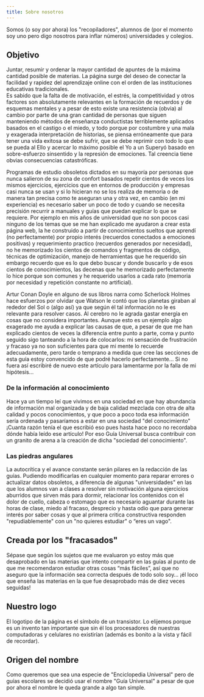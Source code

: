 ```yaml
---
title: Sobre nosotros
---
```


Somos (o soy por ahora) los "recopiladores", alumnos de (por el momento soy uno pero digo nosotros para inflar números) universidades y colegios.

## Objetivo

Juntar, resumir y ordenar la mayor cantidad de apuntes de la máxima cantidad posible de materias.
La página surge del deseo de conectar la facilidad y rapidez del aprendizaje online con el orden de las instituciones educativas tradicionales.\
Es sabido que la falta de de  motivación, el estrés, la competitividad y otros factores son absolutamente relevantes en la formación de recuerdos y de esquemas mentales y a pesar de esto existe una resistencia (obvia) al cambio por parte de una gran cantidad de personas que siguen manteniendo métodos de enseñanza conductistas terriblemente aplicados basados en el castigo o el miedo, y todo porque por costumbre y una mala y exagerada interpretación de historias, se piensa erróneamente que para tener una vida exitosa se debe sufrir, que se debe reprimir con todo lo que se pueda al Ello y acercar lo máximo posible el Yo a un Superyó basado en sobre-esfuerzo sinsentido y la represión de emociones. Tal creencia tiene obvias consecuencias catastróficas. 

Programas de estudio obsoletos dictados en su mayoría por personas que nunca salieron de su zona de confort basados repetir cientos de veces los mismos ejercicios, ejercicios que en entornos de producción y empresas casi nunca se usan y si lo hicieran no se los realiza de memoria o de manera tan precisa como te aseguran una y otra vez, en cambio (en mi experiencia) es necesario saber un poco de todo y cuando se necesita precisión recurrir a manuales y guías que puedan explicar lo que se requiere. Por ejemplo en mis años de universidad que no son pocos casi ninguno de los temas que se me han explicado me ayudaron a crear esta página web, la he construido a partir de conocimientos sueltos que aprendí (no perfectamente) por propio interés (recuerdos conectados a emociones positivas) y requerimiento practico (recuerdos generados por necesidad), no he memorizado los cientos de comandos y fragmentos de código, técnicas de optimización, manejo de herramientas que he requerido sin embargo recuerdo que es lo que debo buscar y donde buscarlo y de esos cientos de conocimientos, las decenas que he memorizado perfectamente lo hice porque son comunes y he requerido usarlos a cada rato (memoria por necesidad y repetición constante no artificial). 

Artur Conan Doyle en alguno de sus libros narra como Scherlock Holmes hace esfuerzos por olvidar que Watson le contó que los planetas giraban al rededor del Sol o (algo así) ya que según él tal información no le es relevante para resolver casos. Al cerebro no le agrada gastar energía en cosas que no considera importantes. Aunque esto es un ejemplo algo exagerado me ayuda a explicar las causas de que, a pesar de que me han explicado cientos de veces la diferencia entre punto a parte, coma y punto seguido sigo tanteando a la hora de colocarlos: mi sensación de frustración y fracaso ya no son suficientes para que mi mente lo recuerde adecuadamente, pero tarde o temprano a medida que cree las secciones de esta guía estoy convencido de que podré hacerlo perfectamente… Si no fuera así escribiré de nuevo este artículo para lamentarme por la falla de mi hipótesis...

### De la información al conocimiento

Hace ya un tiempo leí que vivimos en una sociedad en que hay abundancia de información mal organizada y de baja calidad mezclada con otra de alta calidad y pocos conocimientos, y que poco a poco toda esa información sería ordenada y pasaríamos a estar en una sociedad "del conocimiento" ¡Cuanta razón tenía el que escribió eso pues hasta hace poco no recordaba dónde había leído ese artículo! Por eso Guía Universal busca contribuir con un granito de arena a la creación de dicha "sociedad del conocimiento".

### Las piedras angulares

La autocrítica y el avance constante serán pilares en la redacción de las guías. Pudiendo modificarlas en cualquier momento para reparar errores o actualizar datos obsoletos, a diferencia de algunas "universidades" en las que los alumnos van a clases a resolver sin motivación alguna ejercicios aburridos que sirven más para dormir, relacionar los contenidos con el dolor de cuello, cabeza o estomago que es necesario aguantar durante las horas de clase, miedo al fracaso, desprecio y hasta odio que para generar interés por saber cosas y que al primera critica constructiva responden "repudiablemente" con un "no quieres estudiar" o “eres un vago".

## Creada por los "fracasados"

Sépase que según los sujetos que me evaluaron yo estoy más que desaprobado en las materias que intento compartir en las guías al punto de que me recomendaron estudiar otras cosas “más fáciles”, así que no aseguro que la información sea correcta después de todo solo soy… ¡él loco que enseña las materias en la que fue desaprobado más de diez veces seguidas!

## Nuestro logo

El logotipo de la página es el símbolo de un transistor. Lo elijemos porque es un invento tan importante que sin él los procesadores de nuestras computadoras y celulares no existirían (además es bonito a la vista y fácil de recordar).

## Origen del nombre

Como queremos que sea una especie de "Enciclopedia Universal" pero de guías escolares se decidió usar el nombre "Guía Universal" a pesar de que por ahora el nombre le queda grande a algo tan simple.
